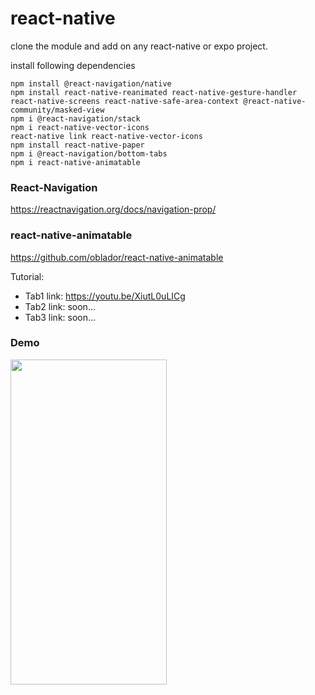 # react-native

clone the module and add on any react-native or expo project.

install following dependencies
```
npm install @react-navigation/native
npm install react-native-reanimated react-native-gesture-handler react-native-screens react-native-safe-area-context @react-native-community/masked-view
npm i @react-navigation/stack
npm i react-native-vector-icons
react-native link react-native-vector-icons
npm install react-native-paper
npm i @react-navigation/bottom-tabs
npm i react-native-animatable
```

### React-Navigation
https://reactnavigation.org/docs/navigation-prop/

### react-native-animatable
https://github.com/oblador/react-native-animatable

Tutorial:
* Tab1 link: https://youtu.be/XiutL0uLICg
* Tab2 link: soon...
* Tab3 link: soon...

### Demo
<img src="/gif/anim-Tab.gif" width="250" height="520" />
